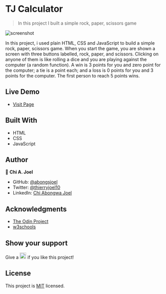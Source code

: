 
# TJ Calculator

> In this project I built a simple rock, paper, scissors game

![screenshot](../master/screenshot.png)

In this project, i used plain HTML, CSS and JavaScript to build a simple rock, paper, scissors game. When you start the game, you are shown a screen with three buttons labelled, rock, paper, and scissors. Clicking on anyone of them is like rolling a dice and you are playing against the computer (a random function). A win is 3 points for you and zero point for the computer; a tie is a point each; and a loss is 0 points for you and 3 points for the computer. The first person to reach 5 points wins.

## Live Demo 

- [Visit Page](https://abongsjoel.github.io/rock-paper-scissors/)

## Built With

- HTML
- CSS
- JavaScript

## Author

👤 **Chi A. Joel**

- GitHub: [@abongsjoel](https://github.com/abongsjoel)
- Twitter: [@thierryjoel10](https://twitter.com/ThierryJoel10)
- LinkedIn: [Chi Abongwa Joel](https://www.linkedin.com/in/chi-abongwa-joel-b4285a97/)

## Acknowledgments

- [The Odin Project](https://www.theodinproject.com)
- [w3schools](https://www.w3schools.com)

## Show your support
<p> Give a 
  <g-emoji class="g-emoji" alias="star" fallback-src="https://github.githubassets.com/images/icons/emoji/unicode/2b50.png"><img class="emoji" alt="star" height="20" width="20" src="https://github.githubassets.com/images/icons/emoji/unicode/2b50.png"></g-emoji>
  if you like this project!</p>

## License
  <p>This project is <a href="../master/LICENSE">MIT</a> licensed.</p>

